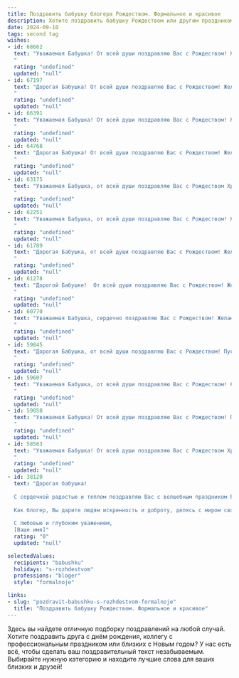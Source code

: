 ```yaml
---
title: Поздравить бабушку блогера Рождеством. Формальное и красивое
description: Хотите поздравить бабушку Рождеством или другим праздником? Наш ИИ создаст незабываемое поздравление, а вы обязательно выделитесь среди других.  
date: 2024-09-10
tags: second tag
wishes:
- id: 68662
  text: "Уважаемая Бабушка! От всей души поздравляю Вас с Рождеством! Желаю Вам крепкого здоровья, душевного тепла и благополучия в Новом году. Пусть Ваш блог процветает, а ваши читатели всегда остаются верными и благодарными.
  "
  rating: "undefined"
  updated: "null"
- id: 67197
  text: "Дорогая Бабушка! От всей души поздравляю Вас с Рождеством! Желаю Вам в этот светлый праздник крепкого здоровья, душевного тепла, радости и благополучия. Пусть этот день принесет Вам много улыбок и приятных моментов.
  "
  rating: "undefined"
  updated: "null"
- id: 66391
  text: "Уважаемая Бабушка! От всей души поздравляю Вас с Рождеством! Желаю Вам крепкого здоровья, душевного спокойствия и бесконечного вдохновения для Вашего блога! Пусть в Вашей жизни будет больше радостных моментов, а Ваши идеи всегда находят отклик у аудитории. С Рождеством!
  "
  rating: "undefined"
  updated: "null"
- id: 64768
  text: "Дорогая Бабушка! От всей души поздравляю Вас с Рождеством! Желаю Вам крепкого здоровья, душевного тепла, семейного благополучия и вдохновения в Вашем творчестве. Пусть  новый год принесет  Вам много радости, улыбок и новых интересных идей для Вашего блога.
  "
  rating: "undefined"
  updated: "null"
- id: 63175
  text: "Уважаемая Бабушка, от всей души поздравляю Вас с Рождеством Христовым! Желаю Вам крепкого здоровья, душевного тепла, мира и благополучия в Вашем доме. Пусть Рождественская звезда освещает Ваш путь и приносит в Вашу жизнь радость и свет.
  "
  rating: "undefined"
  updated: "null"
- id: 62251
  text: "Уважаемая Бабушка, от всей души поздравляю Вас с Рождеством! Желаю Вам в этот светлый праздник душевного тепла, крепкого здоровья, благополучия и радости! Пусть в Вашем доме всегда царит мир и любовь, а каждый день будет наполнен приятными моментами.  Пусть Ваш блогерский талант приносит Вам вдохновение и признание, а Ваши читатели всегда найдут в Ваших текстах мудрость и доброту. С Рождеством!
  "
  rating: "undefined"
  updated: "null"
- id: 61789
  text: "Дорогая Бабушка, от всей души поздравляю Вас с Рождеством! Желаю Вам крепкого здоровья, душевного тепла и радости в этот светлый праздник. Пусть в Вашей жизни всегда царит благополучие, а каждый день приносит новые добрые вести.  С Рождеством!
  "
  rating: "undefined"
  updated: "null"
- id: 61278
  text: "Дорогой Бабушке!  От всей души поздравляю Вас с Рождеством! Желаю Вам крепкого здоровья, душевного тепла,  мирных и счастливых праздничных дней! Пусть Рождество принесет Вам радость, любовь и благополучие!
  "
  rating: "undefined"
  updated: "null"
- id: 60770
  text: "Уважаемая Бабушка, сердечно поздравляю Вас с Рождеством! Желаю Вам крепкого здоровья, душевного тепла и света в эти праздничные дни. Пусть ваш блогерский путь будет наполнен вдохновением, а ваши зрители - благодарными сердцами. Счастливого Рождества!
  "
  rating: "undefined"
  updated: "null"
- id: 59845
  text: "Дорогая Бабушка, от всей души поздравляю Вас с Рождеством! Пусть этот светлый праздник принесет в Вашу жизнь мир, радость и благополучие. Пусть все мечты сбываются, а здоровье будет крепким. Желаю Вам творческих успехов в Вашей блогерской деятельности и много вдохновения. Счастливого Рождества!
  "
  rating: "undefined"
  updated: "null"
- id: 59607
  text: "Уважаемая Бабушка, от всей души поздравляю Вас с Рождеством! Желаю Вам крепкого здоровья, мира и радости в душе, а также вдохновения и процветания в Вашем блоге. Пусть этот светлый праздник принесет Вам только приятные моменты и новые творческие идеи!
  "
  rating: "undefined"
  updated: "null"
- id: 59058
  text: "Уважаемая Бабушка! От всей души поздравляю Вас с Рождеством! Пусть этот светлый праздник принесет Вам мир, радость, любовь и благополучие. Желаю Вам крепкого здоровья, бодрости духа и неиссякаемого вдохновения в Вашем творчестве!
  "
  rating: "undefined"
  updated: "null"
- id: 58563
  text: "Уважаемая Бабушка! От всей души поздравляю Вас с Рождеством Христовым! Желаю Вам крепкого здоровья, душевного благополучия и  радости в праздничные дни. Пусть этот светлый праздник принесет в Вашу жизнь мир, любовь и надежду.
  "
  rating: "undefined"
  updated: "null"
- id: 38120
  text: "Дорогая бабушка!
  
  С сердечной радостью и теплом поздравляю Вас с волшебным праздником Рождества! В этот светлый день желаю Вам здоровья, счастья и благополучия. Пусть в Вашем доме всегда царят уют и гармония, а каждый новый день приносит радость и вдохновение.
  
  Как блогер, Вы дарите людям искренность и доброту, делясь с миром своими мыслями и переживаниями. Пусть Ваши слова продолжают находить отклик в сердцах, а творчество приносит радость не только Вам, но и всем вашим читателям.
  
  С любовью и глубоким уважением,
  [Ваше имя]"
  rating: "0"
  updated: "null"

selectedValues:
  recipients: "babushku"
  holidays: "s-rozhdestvom"
  professions: "bloger"
  style: "formalnoje"

links:
- slug: "pozdravit-babushku-s-rozhdestvom-formalnoje"
  title: "Поздравить бабушку Рождеством. Формальное и красивое"
---
```


Здесь вы найдете отличную подборку поздравлений на любой случай. 
Хотите поздравить друга с днём рождения, коллегу с профессиональным праздником или близких с Новым годом? У нас есть всё, чтобы сделать ваш поздравительный текст незабываемым. Выбирайте нужную категорию и находите лучшие слова для ваших близких и друзей!
